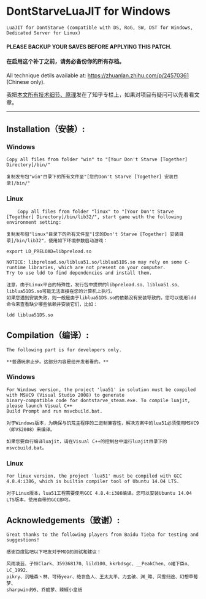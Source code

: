 # DontStarveLuaJIT for Windows
	LuaJIT for DontStarve (compatible with DS, RoG, SW, DST for Windows, Dedicated Server for Linux)

####  PLEASE BACKUP YOUR SAVES BEFORE APPLYING THIS PATCH. 

####  在启用这个补丁之前，请务必备份你的所有存档。

All technique detils available at: https://zhuanlan.zhihu.com/p/24570361 (Chinese only).

我把[本文所有技术细节、原理](https://zhuanlan.zhihu.com/p/24570361)发在了知乎专栏上，如果对项目有疑问可以先看看文章。

-------------------------------------------------------

## Installation（安装）: 

### Windows

	Copy all files from folder "win" to "[Your Don't Starve [Together] Directory]/bin/"

	复制发布包"win"目录下的所有文件至"[您的Don't Starve [Together] 安装目录]/bin/"
	
### Linux

        Copy all files from folder "linux" to "[Your Don't Starve [Together] Directory]/bin/lib32/", start game with the following environment setting:
	
	复制发布包"linux"目录下的所有文件至"[您的Don't Starve [Together] 安装目录]/bin/lib32"，使用如下环境参数启动游戏：
	
	export LD_PRELOAD=libpreload.so

	NOTICE: libpreload.so/liblua51.so/liblua51DS.so may rely on some C-runtime libraries, which are not present on your computer.
	Try to use ldd to find dependencies and install them.

	注意，由于Linux平台的特殊性，发行包中提供的libpreload.so、liblua51.so、liblua51DS.so可能无法直接在您的计算机上执行。
	如果您遇到安装失败，则一般是由于liblua51DS.so的依赖没有安装导致的。您可以使用ldd命令来查看缺少哪些依赖并安装它们，比如：

	ldd liblua51DS.so

## Compilation（编译）: 

	The following part is for developers only.
	
	**普通玩家止步。这部分内容是给开发者看的。**

### Windows

	For Windows version, the project 'lua51' in solution must be compiled with MSVC9 (Visual Studio 2008) to generate 
	binary-compatible code for dontstarve_steam.exe. To compile luajit, please launch Visual C++ 
	Build Prompt and run msvcbuild.bat.

	对于Windows版本，为确保与饥荒主程序的二进制兼容性，解决方案中的lua51必须使用MSVC9（即VS2008）来编译。
	
	如果您要自行编译luajit，请在Visual C++的控制台中运行luajit目录下的msvcbuild.bat。
	
### Linux

	For linux version, the project 'lua51' must be compiled with GCC 4.8.4:i386, which is builtin compiler tool of Ubuntu 14.04 LTS.
	
	对于Linux版本，lua51工程需要使用GCC 4.8.4:i386编译。您可以安装Ubuntu 14.04 LTS版本，使用自带的GCC即可。

## Acknowledgements（致谢）: 

	Great thanks to the following players from Baidu Tieba for testing and suggestions!
	
	感谢百度贴吧以下吧友对于MOD的测试和建议！
	
	风雨凌芸、子恒Clark、359368170、lild100、kkrbdsgc、__PeakChen、o裙下臣o、 LC_1992、
	pikry、沉睡森丶林、可待year、绝世鱼人、王太太平、力玄破、渊_雎、风雪归途、幻想草莓梦、
	sharpwind95、乔碧萝、辣椒小皇纸
	
